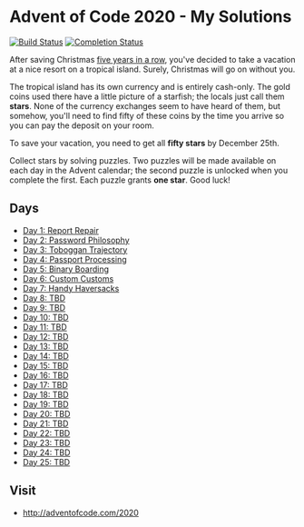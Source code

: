 # Advent of Code 2020 - My Solutions
[![Build Status](https://github.com/merrazquin/advent-of-code/workflows/build/badge.svg)](https://github.com/merrazquin/advent-of-code/actions)
[![Completion Status](https://img.shields.io/endpoint?url=https://raw.githubusercontent.com/merrazquin/advent-of-code/main/.github/badges/completion.json)](https://github.com/merrazquin/advent-of-code)

After saving Christmas [five years in a row](https://adventofcode.com/events), you've decided to take a vacation at a nice resort on a tropical island. Surely, Christmas will go on without you.

The tropical island has its own currency and is entirely cash-only. The gold coins used there have a little picture of a starfish; the locals just call them **stars**. None of the currency exchanges seem to have heard of them, but somehow, you'll need to find fifty of these coins by the time you arrive so you can pay the deposit on your room.

To save your vacation, you need to get all **fifty stars** by December 25th.

Collect stars by solving puzzles. Two puzzles will be made available on each day in the Advent calendar; the second puzzle is unlocked when you complete the first. Each puzzle grants **one star**. Good luck!

## Days

- [Day 1: Report Repair](day01/)
- [Day 2: Password Philosophy](day02/)
- [Day 3: Toboggan Trajectory](day03/)
- [Day 4: Passport Processing](day04/)
- [Day 5: Binary Boarding](day05/)
- [Day 6: Custom Customs](day06/)
- [Day 7: Handy Haversacks](day07/)
- [Day 8: TBD](day08/)
- [Day 9: TBD](day09/)
- [Day 10: TBD](day10/)
- [Day 11: TBD](day11/)
- [Day 12: TBD](day12/)
- [Day 13: TBD](day13/)
- [Day 14: TBD](day14/)
- [Day 15: TBD](day15/)
- [Day 16: TBD](day16/)
- [Day 17: TBD](day17/)
- [Day 18: TBD](day18/)
- [Day 19: TBD](day19/)
- [Day 20: TBD](day20/)
- [Day 21: TBD](day21/)
- [Day 22: TBD](day22/)
- [Day 23: TBD](day23/)
- [Day 24: TBD](day24/)
- [Day 25: TBD](day25/)

## Visit
- http://adventofcode.com/2020
